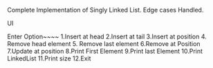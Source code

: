 Complete Implementation of Singly Linked List. Edge cases Handled.


UI 

Enter Option~~~~
1.Insert at head
2.Insert at tail
3.Insert at position
4. Remove head element
5. Remove last element
6.Remove at Position
7.Update at position
8.Print First Element
9.Print last Element
10.Print LinkedList
11.Print size
12.Exit	

~~~~~~~~~~~~~~~~~~~~~~~~~~~~~~~~~~~~~~~~~~~~~~~
